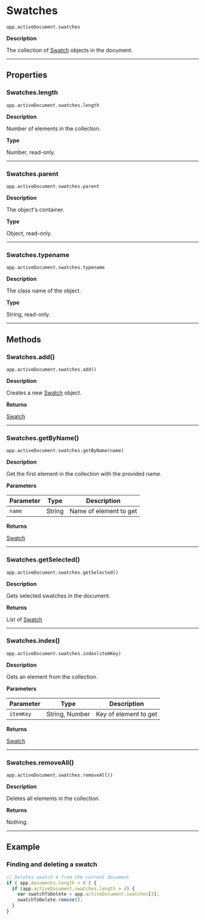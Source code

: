 # Swatches

`app.activeDocument.swatches`

**Description**

The collection of [Swatch](./Swatch.md) objects in the document.

---

## Properties

### Swatches.length

`app.activeDocument.swatches.length`

**Description**

Number of elements in the collection.

**Type**

Number, read-only.

---

### Swatches.parent

`app.activeDocument.swatches.parent`

**Description**

The object's container.

**Type**

Object, read-only.

---

### Swatches.typename

`app.activeDocument.swatches.typename`

**Description**

The class name of the object.

**Type**

String, read-only.

---

## Methods

### Swatches.add()

`app.activeDocument.swatches.add()`

**Description**

Creates a new [Swatch](./Swatch.md) object.

**Returns**

[Swatch](./Swatch.md)

---

### Swatches.getByName()

`app.activeDocument.swatches.getByName(name)`

**Description**

Get the first element in the collection with the provided name.

**Parameters**

| Parameter   | Type   | Description            |
|-------------|--------|------------------------|
| `name`      | String | Name of element to get |

**Returns**

[Swatch](./Swatch.md)

---

### Swatches.getSelected()

`app.activeDocument.swatches.getSelected()`

**Description**

Gets selected swatches in the document.

**Returns**

List of [Swatch](./Swatch.md)

---

### Swatches.index()

`app.activeDocument.swatches.index(itemKey)`

**Description**

Gets an element from the collection.

**Parameters**

| Parameter   | Type           | Description           |
|-------------|----------------|-----------------------|
| `itemKey`   | String, Number | Key of element to get |

**Returns**

[Swatch](./Swatch.md)

---

### Swatches.removeAll()

`app.activeDocument.swatches.removeAll()`

**Description**

Deletes all elements in the collection.

**Returns**

Nothing.

---

## Example

### Finding and deleting a swatch

```javascript
// Deletes swatch 4 from the current document
if ( app.documents.length > 0 ) {
  if (app.activeDocument.swatches.length > 4) {
    var swatchToDelete = app.activeDocument.swatches[3];
    swatchToDelete.remove();
  }
}
```
